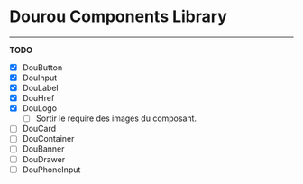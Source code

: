 # Dourou Components Library
-------

**TODO**
- [X] DouButton
- [X] DouInput
- [X] DouLabel
- [X] DouHref
- [X] DouLogo
  - [ ] Sortir le require des images du composant.
- [ ] DouCard
- [ ] DouContainer
- [ ] DouBanner
- [ ] DouDrawer
- [ ] DouPhoneInput
